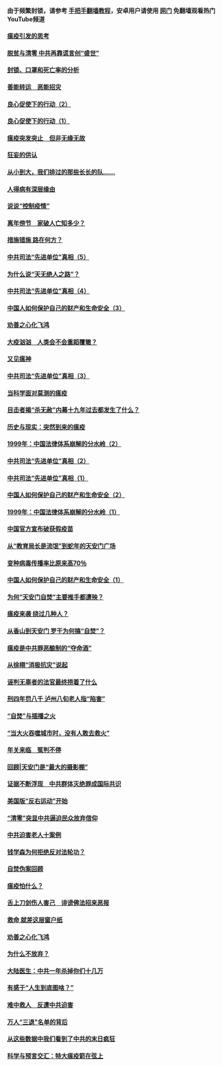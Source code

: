 #### 由于频繁封锁，请参考 [手把手翻墙教程](https://github.com/gfw-breaker/guides/wiki/)，安卓用户请使用 [网门](https://github.com/gfw-breaker/nogfw/blob/master/dl.md?t=03050400) 免翻墙观看热门YouTube频道 

#### [瘟疫引发的思考](../pages/19/421594.md?t=03050400) 

#### [脱贫与清零 中共再靠谎言创“盛世”](../pages/19/421590.md?t=03050400) 

#### [封锁、口罩和死亡率的分析](../pages/19/421495.md?t=03050400) 

#### [善能转运　恶能招灾](../pages/19/421334.md?t=03050400) 

#### [良心促使下的行动（2）](../pages/19/421361.md?t=03050400) 

#### [良心促使下的行动（1）](../pages/19/421302.md?t=03050400) 

#### [瘟疫突发突止　但非无缘无故](../pages/19/421281.md?t=03050400) 

#### [狂妄的供认](../pages/19/421199.md?t=03050400) 

#### [从小到大，我们排过的那些长长的队……](../pages/19/421243.md?t=03050400) 

#### [人得病有深层缘由](../pages/19/420864.md?t=03050400) 

#### [说说“控制疫情”](../pages/19/420831.md?t=03050400) 

#### [离年傍节　家破人亡知多少？](../pages/19/420563.md?t=03050400) 

#### [措施错施  路在何方？](../pages/19/420076.md?t=03050400) 

#### [中共司法“先进单位”真相（5）](../pages/19/419453.md?t=03050400) 

#### [为什么说“天无绝人之路”？](../pages/19/419618.md?t=03050400) 

#### [中共司法“先进单位”真相（4）](../pages/19/419452.md?t=03050400) 

#### [中国人如何保护自己的财产和生命安全（3）](../pages/19/419405.md?t=03050400) 

#### [劝善之心化飞鸿](../pages/19/418758.md?t=03050400) 

#### [大疫汹汹　人类会不会重蹈覆辙？](../pages/19/419691.md?t=03050400) 

#### [又见瘟神](../pages/19/419225.md?t=03050400) 

#### [中共司法“先进单位”真相（3）](../pages/19/419451.md?t=03050400) 

#### [当科学面对莫测的瘟疫](../pages/19/419625.md?t=03050400) 

#### [目击者揭“杀无赦”内幕十九年过去都发生了什么？](../pages/19/419617.md?t=03050400) 

#### [历史与现实：突然到来的瘟疫](../pages/19/419619.md?t=03050400) 

#### [1999年：中国法律体系崩解的分水岭（2）](../pages/19/419455.md?t=03050400) 

#### [中共司法“先进单位”真相（2）](../pages/19/419450.md?t=03050400) 

#### [中共司法“先进单位”真相（1）](../pages/19/419449.md?t=03050400) 

#### [中国人如何保护自己的财产和生命安全（2）](../pages/19/419404.md?t=03050400) 

#### [1999年：中国法律体系崩解的分水岭（1）](../pages/19/419454.md?t=03050400) 

#### [中国官方宣布破获假疫苗](../pages/19/419504.md?t=03050400) 

#### [从“教育局长是流氓”到蛇年的天安门广场](../pages/19/419470.md?t=03050400) 

#### [变种病毒传播率比原来高70％](../pages/19/419456.md?t=03050400) 

#### [中国人如何保护自己的财产和生命安全（1）](../pages/19/419403.md?t=03050400) 

#### [为何“天安门自焚”主要推手都遭殃？](../pages/19/419348.md?t=03050400) 

#### [瘟疫来袭 绕过几种人？](../pages/19/419349.md?t=03050400) 

#### [从香山到天安门 罗干为何搞“自焚”？](../pages/19/419270.md?t=03050400) 

#### [瘟疫是中共罪恶酿制的“夺命酒”](../pages/19/419223.md?t=03050400) 

#### [从徐栩“消极抗灾”说起](../pages/19/419224.md?t=03050400) 

#### [诬判无辜者的法官最终捞着了什么](../pages/19/419268.md?t=03050400) 

#### [刑四年罚八千 泸州八旬老人指“陷害”](../pages/19/419232.md?t=03050400) 

#### [“自焚”与插播之火](../pages/19/419226.md?t=03050400) 

#### [“当大火吞噬城市时，没有人敢去救火”](../pages/19/419077.md?t=03050400) 

#### [年关来临　冤判不停](../pages/19/419093.md?t=03050400) 

#### [回顾|天安门是“最大的摄影棚”](../pages/19/380866.md?t=03050400) 

#### [证据不断浮现　中共群体灭绝罪成国际共识](../pages/19/419031.md?t=03050400) 

#### [美国版“反右运动”开始](../pages/19/419030.md?t=03050400) 

#### [“清零”突显中共逼迫民众放弃信仰](../pages/19/418995.md?t=03050400) 

#### [中共迫害老人十案例](../pages/19/418831.md?t=03050400) 

#### [钱学森为何拒绝反对法轮功？](../pages/19/418905.md?t=03050400) 

#### [自焚伪案回顾](../pages/19/418799.md?t=03050400) 

#### [瘟疫怕什么？](../pages/19/418800.md?t=03050400) 

#### [舌上刀剑伤人害己　诽谤佛法招来恶报](../pages/19/418731.md?t=03050400) 

#### [救命 就差这层窗户纸](../pages/19/418706.md?t=03050400) 

#### [劝善之心化飞鸿](../pages/19/416766.md?t=03050400) 

#### [为什么不放弃？](../pages/19/418691.md?t=03050400) 

#### [大陆医生：中共一年杀掉你们十几万](../pages/19/418670.md?t=03050400) 

#### [有感于“人生到底图啥？”](../pages/19/418624.md?t=03050400) 

#### [难中救人　反遭中共迫害](../pages/19/418414.md?t=03050400) 

#### [万人“三退”名单的背后](../pages/19/418505.md?t=03050400) 

#### [从这些数据中我们看到了中共的末日疯狂](../pages/19/418420.md?t=03050400) 

#### [科学与预言交汇：特大瘟疫箭在弦上](../pages/19/418266.md?t=03050400) 

